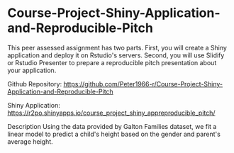 # Course-Project-Shiny-Application-and-Reproducible-Pitch

This peer assessed assignment has two parts. First, you will create a Shiny application and deploy it on Rstudio's servers. Second, you will use Slidify or Rstudio Presenter to prepare a reproducible pitch presentation about your application.

Github Repository: https://github.com/Peter1966-r/Course-Project-Shiny-Application-and-Reproducible-Pitch

Shiny Application: https://r2po.shinyapps.io/course_project_shiny_appreproducible_pitch/

Description
Using the data provided by Galton Families dataset, we fit a linear model to predict a child's height based on the gender and parent's average height.
